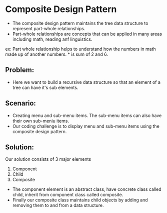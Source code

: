 # Composite Design Pattern
* The composite design pattern maintains the tree data structure to represent part-whole relationships.
* Part-whole relationships are concepts that can be applied in many areas including math, reading anf linguistics.

ex: Part whole relationship helps to understand how the numbers in math made up of another numbers. * is sum of 2 and 6.

Problem:
----------
* Here we want to build a recursive data structure so that an element of a tree can have it's sub elements.

Scenario:
----------
* Creating menu and sub-menu items. The sub-menu items can also have their own sub-meniu items.
* Our coding challenge is to display menu and sub-menu items using the composite design pattern.

Solution:
-----------
Our solution consists of 3 major elements
1. Component
2. Child
3. Composite

* The component element is an abstract class, have concrete class called child, inherit from component class called composite.
* Finally our composite class maintains child objects by adding and removing them to and from a data structure. 